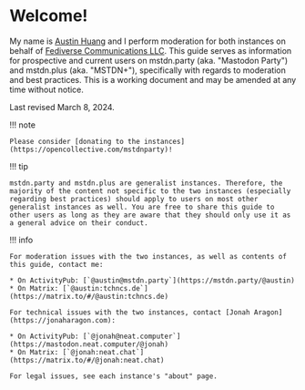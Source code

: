 # Welcome!

My name is [Austin Huang](https://austinhuang.me) and I perform moderation for both instances on behalf of [Fediverse Communications LLC](https://fediverse.us/). This guide serves as information for prospective and current users on mstdn.party (aka. "Mastodon Party") and mstdn.plus (aka. "MSTDN+"), specifically with regards to moderation and best practices. This is a working document and may be amended at any time without notice.

Last revised March 8, 2024.

!!! note

    Please consider [donating to the instances](https://opencollective.com/mstdnparty)!

!!! tip

    mstdn.party and mstdn.plus are generalist instances. Therefore, the majority of the content not specific to the two instances (especially regarding best practices) should apply to users on most other generalist instances as well. You are free to share this guide to other users as long as they are aware that they should only use it as a general advice on their conduct.

!!! info

    For moderation issues with the two instances, as well as contents of this guide, contact me:

    * On ActivityPub: [`@austin@mstdn.party`](https://mstdn.party/@austin)
    * On Matrix: [`@austin:tchncs.de`](https://matrix.to/#/@austin:tchncs.de)

    For technical issues with the two instances, contact [Jonah Aragon](https://jonaharagon.com):

    * On ActivityPub: [`@jonah@neat.computer`](https://mastodon.neat.computer/@jonah)
    * On Matrix: [`@jonah:neat.chat`](https://matrix.to/#/@jonah:neat.chat)

    For legal issues, see each instance's "about" page.
    
